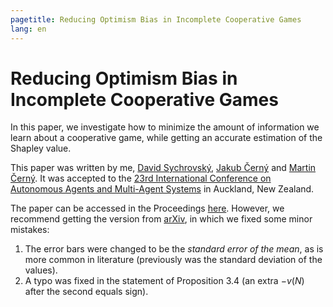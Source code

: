 ```yaml
---
pagetitle: Reducing Optimism Bias in Incomplete Cooperative Games
lang: en
---
```


# Reducing Optimism Bias in Incomplete Cooperative Games

In this paper, we investigate how to minimize the amount of information we
learn about a cooperative game, while getting an accurate estimation of the
Shapley value.

This paper was written by me, [David Sychrovský](https://kam.mff.cuni.cz/~sychrovsky/), [Jakub Černý](https://www.cernyjakub.com/) and [Martin Černý](https://kam.mff.cuni.cz/~cerny/).
It was accepted to the [23rd International Conference on Autonomous Agents and Multi-Agent Systems](https://www.aamas2024-conference.auckland.ac.nz/) in Auckland, New Zealand.

The paper can be accessed in the Proceedings [here](https://www.ifaamas.org/Proceedings/aamas2024/pdfs/p1847.pdf).
However, we recommend getting the version from [arXiv](https://arxiv.org/abs/2402.01930), in which we fixed some minor mistakes:

1. The error bars were changed to be the _standard error of the mean_, as is more common in literature (previously was the standard deviation of the values).
2. A typo was fixed in the statement of Proposition 3.4 (an extra $-v(N)$ after the second equals sign).
